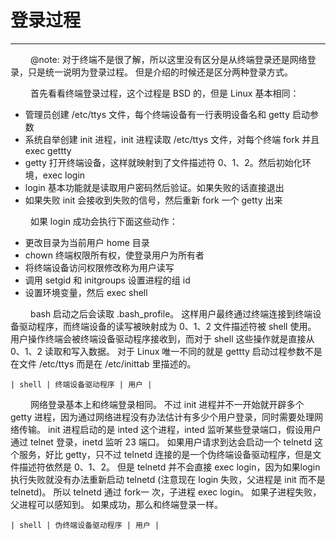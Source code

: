 # 登录过程
***

&emsp;&emsp;
@note: 对于终端不是很了解，所以这里没有区分是从终端登录还是网络登录，只是统一说明为登录过程。
但是介绍的时候还是区分两种登录方式。

&emsp;&emsp;
首先看看终端登录过程，这个过程是 BSD 的，但是 Linux 基本相同：

+ 管理员创建 /etc/ttys 文件，每个终端设备有一行表明设备名和 getty 启动参数
+ 系统自举创建 init 进程，init 进程读取 /etc/ttys 文件，对每个终端 fork 并且 exec gettty
+ getty 打开终端设备，这样就映射到了文件描述符 0、1、2。然后初始化环境，exec login
+ login 基本功能就是读取用户密码然后验证。如果失败的话直接退出
+ 如果失败 init 会接收到失败的信号，然后重新 fork 一个 getty 出来

&emsp;&emsp;
如果 login 成功会执行下面这些动作：

+ 更改目录为当前用户 home 目录
+ chown 终端权限所有权，使登录用户为所有者
+ 将终端设备访问权限修改称为用户读写
+ 调用 setgid 和 initgroups 设置进程的组 id
+ 设置环境变量，然后 exec shell

&emsp;&emsp;
bash 启动之后会读取 .bash_profile。
这样用户最终通过终端连接到终端设备驱动程序，而终端设备的读写被映射成为 0、1、2 文件描述符被 shell 使用。
用户操作终端会被终端设备驱动程序接收到，而对于 shell 这些操作就是直接从 0、1、2 读取和写入数据。
对于 Linux 唯一不同的就是 gettty 启动过程参数不是在文件 /etc/ttys 而是在 /etc/inittab 里描述的。

    | shell | 终端设备驱动程序 | 用户 |

&emsp;&emsp;
网络登录基本上和终端登录相同。
不过 init 进程并不一开始就开辟多个 getty 进程，因为通过网络进程没有办法估计有多少个用户登录，同时需要处理网络传输。
init 进程启动的是 inted 这个进程，inted 监听某些登录端口，假设用户通过 telnet 登录，inetd 监听 23 端口。
如果用户请求到达会启动一个 telnetd 这个服务，好比 getty，只不过 telnetd 连接的是一个伪终端设备驱动程序，但是文件描述符依然是 0、1、2。
但是 telnetd 并不会直接 exec login，因为如果login执行失败就没有办法重新启动 telnetd (注意现在 login 失败，父进程是 init 而不是 telnetd)。
所以 telnetd 通过 fork一 次，子进程 exec login。
如果子进程失败，父进程可以感知到。
如果成功，那么和终端登录一样。

    | shell | 伪终端设备驱动程序 | 用户 |
